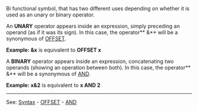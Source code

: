 Bi functional symbol, that has two different uses depending on whether it is used as an unary or binary operator.

An **UNARY** operator appears inside an expression, simply preceding an operand (as if it was its sign). In this case, the operator** &amp;** will be a synonymous of [OFFSET](offset.md).

**Example: &amp;x** is equivalent to **OFFSET x**

A **BINARY** operator appears inside an expression, concatenating
two operands (showing an operation between both). In this case, the
operator** &amp;** will be a synonymous of [AND](and__andand.md).

**Example: x&amp;2** is equivalent to **x AND 2**

---------------------------------------
See: [Syntax](syntax_of_a_programdot.md) - [OFFSET](offset.md) - [AND](and__andand.md)

